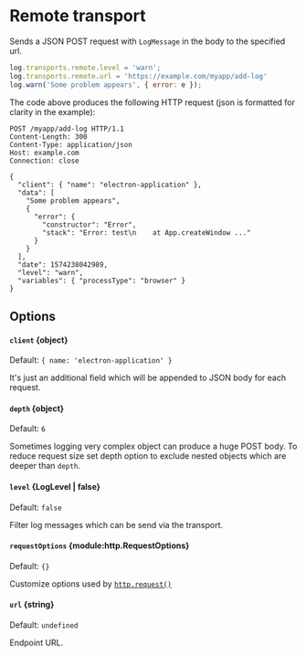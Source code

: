 # Remote transport

Sends a JSON POST request with `LogMessage` in the body to the specified url.

```js
log.transports.remote.level = 'warn';
log.transports.remote.url = 'https://example.com/myapp/add-log'
log.warn('Some problem appears', { error: e });
```

The code above produces the following HTTP request (json is formatted
for clarity in the example):

```
POST /myapp/add-log HTTP/1.1
Content-Length: 300
Content-Type: application/json
Host: example.com
Connection: close

{
  "client": { "name": "electron-application" },
  "data": [
    "Some problem appears",
    { 
      "error": {
        "constructor": "Error",
        "stack": "Error: test\n    at App.createWindow ..."
      }
    }
  ],
  "date": 1574238042989,
  "level": "warn",
  "variables": { "processType": "browser" }
}
```

## Options

#### `client` {object}

Default: `{ name: 'electron-application' }`

It's just an additional field which will be appended to JSON body for each
request.

#### `depth` {object}

Default: `6`

Sometimes logging very complex object can produce a huge POST body. To reduce
request size set depth option to exclude nested objects which are deeper than
`depth`.

#### `level` {LogLevel | false}

Default: `false`

Filter log messages which can be send via the transport.

#### `requestOptions` {module:http.RequestOptions}

Default: `{}`

Customize options used by
[`http.request()`](https://nodejs.org/api/http.html#http_http_request_options_callback)

#### **`url`** {string}

Default: `undefined`

Endpoint URL.

